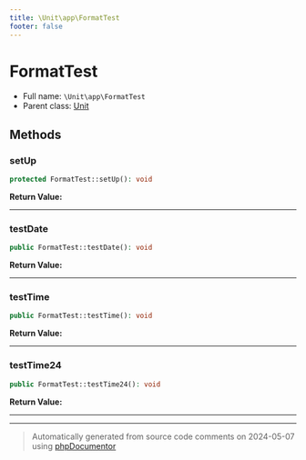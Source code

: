 ```yaml
---
title: \Unit\app\FormatTest
footer: false
---
```


# FormatTest





* Full name: `\Unit\app\FormatTest`
* Parent class: [Unit](../../../classes.md)



## Methods

### setUp



```php
protected FormatTest::setUp(): void
```









**Return Value:**





---
### testDate



```php
public FormatTest::testDate(): void
```









**Return Value:**





---
### testTime



```php
public FormatTest::testTime(): void
```









**Return Value:**





---
### testTime24



```php
public FormatTest::testTime24(): void
```









**Return Value:**





---


---
> Automatically generated from source code comments on 2024-05-07 using [phpDocumentor](http://www.phpdoc.org/)
